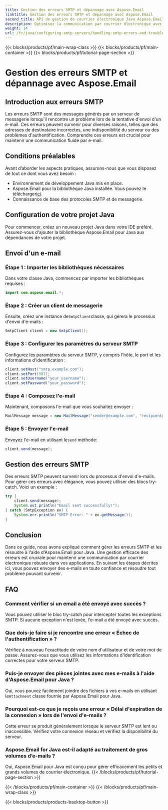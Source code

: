 ```yaml
---
title: Gestion des erreurs SMTP et dépannage avec Aspose.Email
linktitle: Gestion des erreurs SMTP et dépannage avec Aspose.Email
second_title: API de gestion de courrier électronique Java Aspose.Email
description: Optimisez la communication par courrier électronique avec Aspose.Email pour Java. Apprenez à gérer les erreurs SMTP et à résoudre efficacement les problèmes.
weight: 14
url: /fr/java/configuring-smtp-servers/handling-smtp-errors-and-troubleshooting/
---
```


{{< blocks/products/pf/main-wrap-class >}}
{{< blocks/products/pf/main-container >}}
{{< blocks/products/pf/tutorial-page-section >}}

# Gestion des erreurs SMTP et dépannage avec Aspose.Email


## Introduction aux erreurs SMTP

Les erreurs SMTP sont des messages générés par un serveur de messagerie lorsqu'il rencontre un problème lors de la tentative d'envoi d'un e-mail. Ces erreurs peuvent survenir pour diverses raisons, telles que des adresses de destinataire incorrectes, une indisponibilité du serveur ou des problèmes d'authentification. Comprendre ces erreurs est crucial pour maintenir une communication fluide par e-mail.

## Conditions préalables

Avant d’aborder les aspects pratiques, assurons-nous que vous disposez de tout ce dont vous avez besoin :

- Environnement de développement Java mis en place.
-  Aspose.Email pour la bibliothèque Java installée. Vous pouvez le télécharger[ici](https://releases.aspose.com/email/java/).
- Connaissance de base des protocoles SMTP et de messagerie.

## Configuration de votre projet Java

Pour commencer, créez un nouveau projet Java dans votre IDE préféré. Assurez-vous d'ajouter la bibliothèque Aspose.Email pour Java aux dépendances de votre projet.

## Envoi d'un e-mail

### Étape 1 : Importer les bibliothèques nécessaires

Dans votre classe Java, commencez par importer les bibliothèques requises :

```java
import com.aspose.email.*;
```

### Étape 2 : Créer un client de messagerie

 Ensuite, créez une instance de`SmtpClient`classe, qui gérera le processus d'envoi d'e-mails :

```java
SmtpClient client = new SmtpClient();
```

### Étape 3 : Configurer les paramètres du serveur SMTP

Configurez les paramètres du serveur SMTP, y compris l'hôte, le port et les informations d'identification :

```java
client.setHost("smtp.example.com");
client.setPort(587);
client.setUsername("your_username");
client.setPassword("your_password");
```

### Étape 4 : Composez l'e-mail

Maintenant, composons l'e-mail que vous souhaitez envoyer :

```java
MailMessage message = new MailMessage("sender@example.com", "recipient@example.com", "Subject", "Body of the email.");
```

### Étape 5 : Envoyer l'e-mail

 Envoyez l'e-mail en utilisant le`send` méthode:

```java
client.send(message);
```

## Gestion des erreurs SMTP

Des erreurs SMTP peuvent survenir lors du processus d'envoi d'e-mails. Pour gérer ces erreurs avec élégance, vous pouvez utiliser des blocs try-catch. Voici un exemple :

```java
try {
    client.send(message);
    System.out.println("Email sent successfully!");
} catch (SmtpException ex) {
    System.err.println("SMTP Error: " + ex.getMessage());
}
```

## Conclusion

Dans ce guide, nous avons expliqué comment gérer les erreurs SMTP et les résoudre à l'aide d'Aspose.Email pour Java. Une gestion efficace des erreurs est cruciale pour maintenir une communication par courrier électronique robuste dans vos applications. En suivant les étapes décrites ici, vous pouvez envoyer des e-mails en toute confiance et résoudre tout problème pouvant survenir.

## FAQ

### Comment vérifier si un email a été envoyé avec succès ?

Vous pouvez utiliser le bloc try-catch pour intercepter toutes les exceptions SMTP. Si aucune exception n'est levée, l'e-mail a été envoyé avec succès.

### Que dois-je faire si je rencontre une erreur « Échec de l'authentification » ?

Vérifiez à nouveau l'exactitude de votre nom d'utilisateur et de votre mot de passe. Assurez-vous que vous utilisez les informations d'identification correctes pour votre serveur SMTP.

### Puis-je envoyer des pièces jointes avec mes e-mails à l'aide d'Aspose.Email pour Java ?

 Oui, vous pouvez facilement joindre des fichiers à vos e-mails en utilisant le`Attachment` classe fournie par Aspose.Email pour Java.

### Pourquoi est-ce que je reçois une erreur « Délai d'expiration de la connexion » lors de l'envoi d'e-mails ?

Cette erreur se produit généralement lorsque le serveur SMTP est lent ou inaccessible. Vérifiez votre connexion réseau et vérifiez la disponibilité du serveur.

### Aspose.Email for Java est-il adapté au traitement de gros volumes d’e-mails ?

Oui, Aspose.Email pour Java est conçu pour gérer efficacement les petits et grands volumes de courrier électronique.
{{< /blocks/products/pf/tutorial-page-section >}}

{{< /blocks/products/pf/main-container >}}
{{< /blocks/products/pf/main-wrap-class >}}

{{< blocks/products/products-backtop-button >}}
